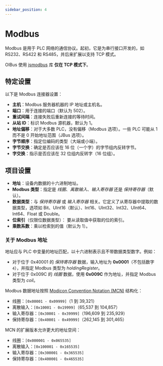```yaml
---
sidebar_position: 4
---
```


# Modbus
Modbus 是用于 PLC 网络的通信协议。起初，它是为串行接口开发的，如 RS232、RS422 和 RS485，并后来扩展以支持 TCP 模式。

OIBus 使用 [jsmodbus](https://github.com/Cloud-Automation/node-modbus) 库 **仅在 TCP 模式下**。

## 特定设置
以下是 Modbus 连接器设置：
- **主机**：Modbus 服务器机器的 IP 地址或主机名。
- **端口**：用于连接的端口（默认为 502）。
- **重试间隔**：连接失败后重新连接的等待时间。
- **从站 ID**：标识 Modbus 源机器，默认为 1。
- **地址偏移**：对于大多数 PLC，没有偏移（Modbus 选项）。一些 PLC 可能从 1 而不是 0 开始地址范围（JBus 选项）。
- **字节顺序**：指定位编码的类型（大端或小端）。
- **字节交换**：确定是否应该在 16 位（一个字）的字节组内反转字节。
- **字交换**：指示是否应该在 32 位组内反转字（16 位组）。

## 项目设置
- **地址**：设备内数据的十六进制地址。
- **Modbus 类型**：指定是 _线圈_、_离散输入_、_输入寄存器_ 还是 _保持寄存器_（默认）。
- **数据类型**：与 _保持寄存器_ 或 _输入寄存器_ 相关。它定义了从寄存器中提取的数据类型，选项如 Bit、UInt16（默认）、Int16、UInt32、Int32、UInt64、Int64、Float 或 Double。
- **位索引**（仅限位数据类型）： 要从读取值中获取的位的索引。
- **乘数系数**：乘以检索到的值（默认为 1）。

### 关于 Modbus 地址
地址应与 PLC 中变量的地址匹配，以十六进制表示且不带数据类型数字。例如：
- 对于位于 0x40001 的 _保持寄存器_ 数据，输入地址为 **0x0001**（不包括数字 `4`），并指定 Modbus 类型为 _holdingRegister_。
- 对于位于 0x009C 的 _线圈_ 数据，使用 **0x009C** 作为地址，并指定 Modbus 类型为 _coil_。

Modbus 数据地址按照 [Modicon Convention Notation (MCN)](https://www.modbus.org/docs/PI_MBUS_300.pdf) 结构化：
- 线圈：`[0x00001 - 0x09999]`（1 到 39,321）
- 离散输入：`[0x10001 - 0x19999]`（65,537 到 104,857）
- 输入寄存器：`[0x30001 - 0x39999]`（196,609 到 235,929）
- 保持寄存器：`[0x40001 - 0x49999]`（262,145 到 301,465）

MCN 的扩展版本允许更大的地址空间：
- 线圈：`[0x000001 - 0x065535]`
- 离散输入：`[0x100001 - 0x165535]`
- 输入寄存器：`[0x300001 - 0x365535]`
- 保持寄存器：`[0x400001 - 0x465535]`
